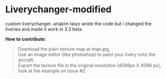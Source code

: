 # Liverychanger-modified
custom liverychanger. ariakim taiyo wrote the code but i changed the liveries and made it work in 3.3 beta.

**How to contribute:**<br>
> Download the plain texture map at map.jpg,<br>
> Use an image editor (like photoshop) to paint your livery onto the aircraft,<br>
> Export the texture file in the original resolution (4096px X 4096 px),<br>
> look at the example on issue #2
